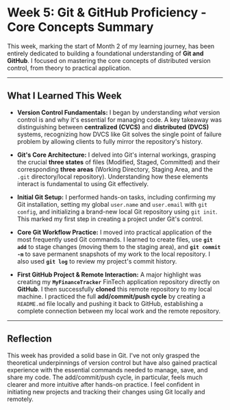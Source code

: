# Week 5: Git & GitHub Proficiency - Core Concepts Summary

This week, marking the start of Month 2 of my learning journey, has been entirely dedicated to building a foundational understanding of **Git and GitHub**. I focused on mastering the core concepts of distributed version control, from theory to practical application.

---

## What I Learned This Week

* **Version Control Fundamentals:** I began by understanding *what* version control is and why it's essential for managing code. A key takeaway was distinguishing between **centralized (CVCS)** and **distributed (DVCS)** systems, recognizing how DVCS like Git solves the single point of failure problem by allowing clients to fully mirror the repository's history.

* **Git's Core Architecture:** I delved into Git's internal workings, grasping the crucial **three states** of files (Modified, Staged, Committed) and their corresponding **three areas** (Working Directory, Staging Area, and the `.git` directory/local repository). Understanding how these elements interact is fundamental to using Git effectively.

* **Initial Git Setup:** I performed hands-on tasks, including confirming my Git installation, setting my global `user.name` and `user.email` with `git config`, and initializing a brand-new local Git repository using `git init`. This marked my first step in creating a project under Git's control.

* **Core Git Workflow Practice:** I moved into practical application of the most frequently used Git commands. I learned to create files, use **`git add`** to stage changes (moving them to the staging area), and **`git commit -m`** to save permanent snapshots of my work to the local repository. I also used **`git log`** to review my project's commit history.

* **First GitHub Project & Remote Interaction:** A major highlight was creating my **`MyFinanceTracker`** FinTech application repository directly on **GitHub**. I then successfully **cloned** this remote repository to my local machine. I practiced the full **add/commit/push cycle** by creating a `README.md` file locally and pushing it back to GitHub, establishing a complete connection between my local work and the remote repository.

---

## Reflection

This week has provided a solid base in Git. I've not only grasped the theoretical underpinnings of version control but have also gained practical experience with the essential commands needed to manage, save, and share my code. The add/commit/push cycle, in particular, feels much clearer and more intuitive after hands-on practice. I feel confident in initiating new projects and tracking their changes using Git locally and remotely.